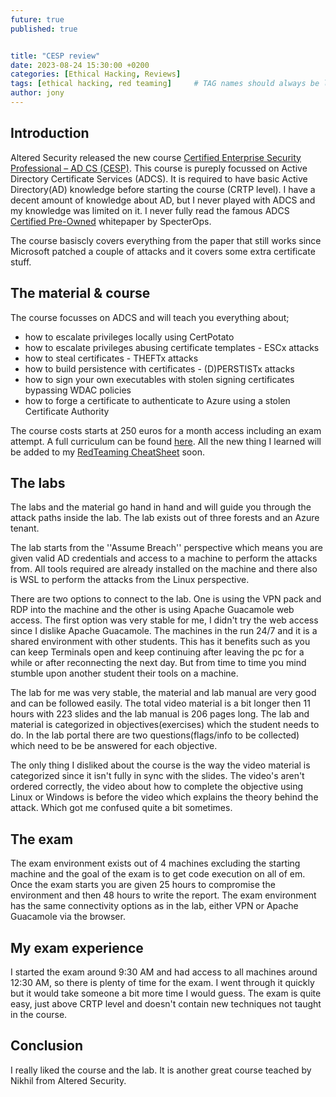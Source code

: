 ```yaml
---
future: true
published: true


title: "CESP review"
date: 2023-08-24 15:30:00 +0200
categories: [Ethical Hacking, Reviews]
tags: [ethical hacking, red teaming]     # TAG names should always be lowercase
author: jony
---
```


## Introduction
Altered Security released the new course [Certified Enterprise Security Professional – AD CS (CESP)](https://www.alteredsecurity.com/adcs). This course is pureply focussed on Active Directory Certificate Services (ADCS). It is required to have basic Active Directory(AD) knowledge before starting the course (CRTP level). I have a decent amount of knowledge about AD, but I never played with ADCS and my knowledge was limited on it. I never fully read the famous ADCS [Certified Pre-Owned](https://specterops.io/wp-content/uploads/sites/3/2022/06/Certified_Pre-Owned.pdf) whitepaper by SpecterOps. 

The course basiscly covers everything from the paper that still works since Microsoft patched a couple of attacks and it covers some extra certificate stuff.

## The material & course

The course focusses on ADCS and will teach you everything about;

- how to escalate privileges locally using CertPotato
- how to escalate privileges abusing certificate templates - ESCx attacks
- how to steal certificates - THEFTx attacks
- how to build persistence with certificates - (D)PERSTISTx attacks
- how to sign your own executables with stolen signing certificates bypassing WDAC policies
- how to forge a certificate to authenticate to Azure using a stolen Certificate Authority

The course costs starts at 250 euros for a month access including an exam attempt. A full curriculum can be found [here](https://www.alteredsecurity.com/adcs). All the new thing I learned will be added to my [RedTeaming CheatSheet](https://github.com/0xJs/RedTeaming_CheatSheet) soon.

## The labs
The labs and the material go hand in hand and will guide you through the attack paths inside the lab. The lab exists out of three forests and an Azure tenant.

The lab starts from the ''Assume Breach'' perspective which means you are given valid AD credentials and access to a machine to perform the attacks from. All tools required are already installed on the machine and there also is WSL to perform the attacks from the Linux perspective.

There are two options to connect to the lab. One is using the VPN pack and RDP into the machine and the other is using Apache Guacamole web access. The first option was very stable for me, I didn't try the web access since I dislike Apache Guacamole. The machines in the run 24/7 and it is a shared environment with other students. This has it benefits such as you can keep Terminals open and keep continuing after leaving the pc for a while or after reconnecting the next day. But from time to time you mind stumble upon another student their tools on a machine.

The lab for me was very stable, the material and lab manual are very good and can be followed easily. The total video material is a bit longer then 11 hours with 223 slides and the lab manual is 206 pages long. The lab and material is categorized in objectives(exercises) which the student needs to do. In the lab portal there are two questions(flags/info to be collected) which need to be be answered for each objective.

The only thing I disliked about the course is the way the video material is categorized since it isn't fully in sync with the slides. The video's aren't ordered correctly, the video about how to complete the objective using Linux or Windows is before the video which explains the theory behind the attack. Which got me confused quite a bit sometimes.

## The exam
The exam environment exists out of 4 machines excluding the starting machine and the goal of the exam is to get code execution on all of em. Once the exam starts you are given 25 hours to compromise the environment and then 48 hours to write the report. The exam environment has the same connectivity options as in the lab, either VPN or Apache Guacamole via the browser.

## My exam experience
I started the exam around 9:30 AM and had access to all machines around 12:30 AM, so there is plenty of time for the exam. I went through it quickly but it would take someone a bit more time I would guess. The exam is quite easy, just above CRTP level and doesn't contain new techniques not taught in the course.

## Conclusion
I really liked the course and the lab. It is another great course teached by Nikhil from Altered Security.
